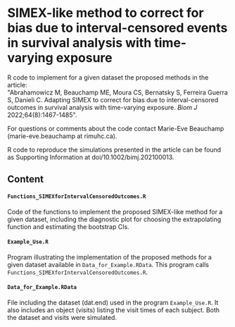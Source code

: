 # SIMEX-like method to correct for bias due to interval-censored events in survival analysis with time-varying exposure 

R code to implement for a given dataset the proposed methods in the article:  
"Abrahamowicz M, Beauchamp ME, Moura CS, Bernatsky S, Ferreira Guerra S, Danieli C. Adapting SIMEX to correct for bias due to interval-censored outcomes in survival analysis with time-varying exposure. *Biom J* 2022;64(8):1467-1485".

For questions or comments about the code contact Marie-Eve Beauchamp (marie-eve.beauchamp at rimuhc.ca).

R code to reproduce the simulations presented in the article can be found as Supporting Information at doi/10.1002/bimj.202100013. 

## Content

#### `Functions_SIMEXforIntervalCensoredOutcomes.R`
Code of the functions to implement the proposed SIMEX-like method for a given dataset, including the diagnostic plot for choosing the extrapolating function and estimating the bootstrap CIs.

#### `Example_Use.R`
Program illustrating the implementation of the proposed methods for a given dataset available in `Data_for_Example.RData`. This program calls `Functions_SIMEXforIntervalCensoredOutcomes.R`.

#### `Data_for_Example.RData`
File including the dataset (dat.end) used in the program `Example_Use.R`. It also includes an object (visits) listing the visit times of each subject. Both the dataset and visits were simulated.
